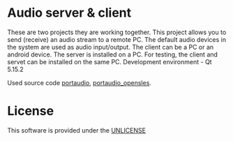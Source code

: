 # Audio server & client

  These are two projects they are working together. This project allows you to send (receive) an audio stream to a remote PC. The default audio devices in the system are used as audio input/output. The client can be a PC or an android device. The server is installed on a PC. For testing, the client and servet can be installed on the same PC. Development environment - Qt 5.15.2
  
  Used source code <a href="https://github.com/PortAudio/portaudio" rel="nofollow">portaudio</a>, <a href="https://github.com/croissanne/portaudio_opensles"    rel="nofollow">portaudio_opensles</a>.
  
  
# License

  This software is provided under the  <a href="http://unlicense.org/" rel="nofollow">UNLICENSE</a>


